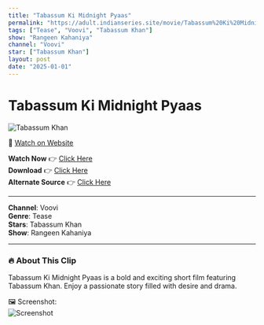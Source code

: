 ```yaml
---
title: "Tabassum Ki Midnight Pyaas"
permalink: "https://adult.indianseries.site/movie/Tabassum%20Ki%20Midnight%20Pyaas"
tags: ["Tease", "Voovi", "Tabassum Khan"]
show: "Rangeen Kahaniya"
channel: "Voovi"
star: ["Tabassum Khan"]
layout: post
date: "2025-01-01"
---
```


# Tabassum Ki Midnight Pyaas

![Tabassum Khan](https://shorts.desisins.com/wp-content/uploads/2024/10/Tabbasum-Khan-Rangeen-Kahani-DesiSins.com_.jpg)

🔗 [Watch on Website](https://adult.indianseries.site/movie/Tabassum%20Ki%20Midnight%20Pyaas)

**Watch Now** 👉 [Click Here](https://adult.indianseries.site/movie/Tabassum%20Ki%20Midnight%20Pyaas)  
**Download** 👉 [Click Here](https://adult.indianseries.site/movie/Tabassum%20Ki%20Midnight%20Pyaas)  
**Alternate Source** 👉 [Click Here](https://adult.indianseries.site/movie/Tabassum%20Ki%20Midnight%20Pyaas)

---

**Channel**: Voovi  
**Genre**: Tease  
**Stars**: Tabassum Khan  
**Show**: Rangeen Kahaniya

---

### 🔥 About This Clip

Tabassum Ki Midnight Pyaas is a bold and exciting short film featuring Tabassum Khan. Enjoy a passionate story filled with desire and drama.
 
🖼️ Screenshot:  
![Screenshot](https://shorts.desisins.com/wp-content/uploads/2024/10/Tabbasum-Khan-Rangeen-Kahani-DesiSins.com_.jpg)
